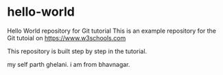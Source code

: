 # hello-world
Hello World repository for Git tutorial
This is an example repository for the Git tutoial on https://www.w3schools.com

This repository is built step by step in the tutorial.

my self parth ghelani.
i am from bhavnagar.
